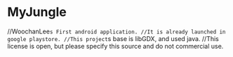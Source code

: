 # MyJungle

//WoochanLee`s First android application.
//It is already launched in google playstore.
//This project`s base is libGDX, and used java.
//This license is open, but please specify this source and do not commercial use.
